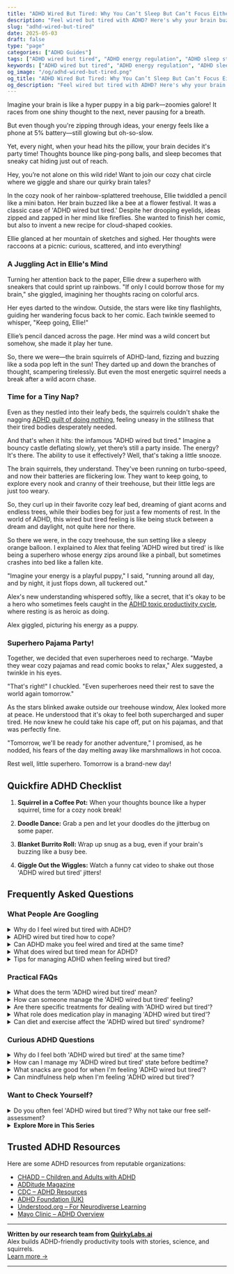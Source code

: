 ```yaml
---
title: "ADHD Wired But Tired: Why You Can’t Sleep But Can’t Focus Either"
description: "Feel wired but tired with ADHD? Here's why your brain buzzes at bedtime and how to find rest in a way that works for you. Cozy strategies included!"
slug: "adhd-wired-but-tired"
date: 2025-05-03
draft: false
type: "page"
categories: ["ADHD Guides"]
tags: ["ADHD wired but tired", "ADHD energy regulation", "ADHD sleep struggles", "ADHD rest hacks", "ADHD daily fatigue", "adult ADHD rhythms", "ADHD lifestyle tips"]
keywords: ["ADHD wired but tired", "ADHD energy regulation", "ADHD sleep struggles", "ADHD rest hacks", "ADHD daily fatigue", "adult ADHD rhythms", "ADHD lifestyle tips"]
og_image: "/og/adhd-wired-but-tired.png"
og_title: "ADHD Wired But Tired: Why You Can’t Sleep But Can’t Focus Either"
og_description: "Feel wired but tired with ADHD? Here's why your brain buzzes at bedtime and how to find rest in a way that works for you. Cozy strategies included!"
---
```


Imagine your brain is like a hyper puppy in a big park—zoomies galore! It races from one shiny thought to the next, never pausing for a breath.

But even though you're zipping through ideas, your energy feels like a phone at 5% battery—still glowing but oh-so-slow.

Yet, every night, when your head hits the pillow, your brain decides it's party time! Thoughts bounce like ping-pong balls, and sleep becomes that sneaky cat hiding just out of reach.

Hey, you’re not alone on this wild ride! Want to join our cozy chat circle where we giggle and share our quirky brain tales?

In the cozy nook of her rainbow-splattered treehouse, Ellie twiddled a pencil like a mini baton. Her brain buzzed like a bee at a flower festival. It was a classic case of 'ADHD wired but tired.' Despite her drooping eyelids, ideas zipped and zapped in her mind like fireflies. She wanted to finish her comic, but also to invent a new recipe for cloud-shaped cookies.

Ellie glanced at her mountain of sketches and sighed. Her thoughts were raccoons at a picnic: curious, scattered, and into everything!

### A Juggling Act in Ellie's Mind

Turning her attention back to the paper, Ellie drew a superhero with sneakers that could sprint up rainbows. "If only I could borrow those for my brain," she giggled, imagining her thoughts racing on colorful arcs.

Her eyes darted to the window. Outside, the stars were like tiny flashlights, guiding her wandering focus back to her comic. Each twinkle seemed to whisper, "Keep going, Ellie!"

Ellie’s pencil danced across the page. Her mind was a wild concert but somehow, she made it play her tune.

So, there we were—the brain squirrels of ADHD-land, fizzing and buzzing like a soda pop left in the sun! They darted up and down the branches of thought, scampering tirelessly. But even the most energetic squirrel needs a break after a wild acorn chase.

### Time for a Tiny Nap?

Even as they nestled into their leafy beds, the squirrels couldn't shake the nagging [ADHD guilt of doing nothing](/pages/adhd-and-guilt-doing-nothing/), feeling uneasy in the stillness that their tired bodies desperately needed.

And that's when it hits: the infamous "ADHD wired but tired." Imagine a bouncy castle deflating slowly, yet there’s still a party inside. The energy? It's there. The ability to use it effectively? Well, that's taking a little snooze.

The brain squirrels, they understand. They've been running on turbo-speed, and now their batteries are flickering low. They want to keep going, to explore every nook and cranny of their treehouse, but their little legs are just too weary.

So, they curl up in their favorite cozy leaf bed, dreaming of giant acorns and endless trees, while their bodies beg for just a few moments of rest. In the world of ADHD, this wired but tired feeling is like being stuck between a dream and daylight, not quite here nor there.

So there we were, in the cozy treehouse, the sun setting like a sleepy orange balloon. I explained to Alex that feeling 'ADHD wired but tired' is like being a superhero whose energy zips around like a pinball, but sometimes crashes into bed like a fallen kite.

"Imagine your energy is a playful puppy," I said, "running around all day, and by night, it just flops down, all tuckered out."

Alex's new understanding whispered softly, like a secret, that it's okay to be a hero who sometimes feels caught in the [ADHD toxic productivity cycle](/pages/adhd-toxic-productivity-cycle/), where resting is as heroic as doing.

Alex giggled, picturing his energy as a puppy.

### Superhero Pajama Party!

Together, we decided that even superheroes need to recharge. "Maybe they wear cozy pajamas and read comic books to relax," Alex suggested, a twinkle in his eyes.

"That's right!" I chuckled. "Even superheroes need their rest to save the world again tomorrow."

As the stars blinked awake outside our treehouse window, Alex looked more at peace. He understood that it's okay to feel both supercharged and super tired. He now knew he could take his cape off, put on his pajamas, and that was perfectly fine.

"Tomorrow, we'll be ready for another adventure," I promised, as he nodded, his fears of the day melting away like marshmallows in hot cocoa.

Rest well, little superhero. Tomorrow is a brand-new day!

## Quickfire ADHD Checklist

1. **Squirrel in a Coffee Pot:** When your thoughts bounce like a hyper squirrel, time for a cozy nook break!

2. **Doodle Dance:** Grab a pen and let your doodles do the jitterbug on some paper.

3. **Blanket Burrito Roll:** Wrap up snug as a bug, even if your brain's buzzing like a busy bee.

4. **Giggle Out the Wiggles:** Watch a funny cat video to shake out those 'ADHD wired but tired' jitters!

## Frequently Asked Questions



### What People Are Googling

<details><summary>Why do I feel wired but tired with ADHD?</summary><p>Feeling both wired and tired is a common experience when you have ADHD, and it's totally understandable given how your brain is wired! This sensation often stems from your brain being overstimulated during the day, making it hard to wind down, even when you're physically exhausted. It's like your mind is a browser with too many tabs open all at once. But don't worry, recognizing this pattern is the first step towards managing it, and there are plenty of strategies that can help soothe your active brain and support your body's need for rest.</p></details>
<details><summary>ADHD wired but tired how to cope?</summary><p>Dealing with that "wired but tired" feeling common in ADHD can truly be a balancing act! To help soothe your nervous system, consider creating a calm evening routine that might include activities like reading, gentle stretching, or listening to soft music. It’s also a good idea to limit screen time before bed, as the blue light from devices can keep your brain buzzing. Remember, finding what uniquely calms your ADHD brain might take some experimenting, so be gentle with yourself as you discover what helps you unwind and recharge.</p></details>
<details><summary>Can ADHD make you feel wired and tired at the same time?</summary><p>Absolutely, feeling both wired and tired simultaneously is a common experience for many with ADHD. This paradoxical feeling often occurs because your mind is buzzing with thoughts and ideas, making it difficult to relax, even when you're physically exhausted. It's like your brain has a million tabs open all at once! Remember, it's okay to experience this; you're not alone, and there are strategies to help manage these feelings.</p></details>
<details><summary>What does wired but tired mean for ADHD?</summary><p>"Wired but tired" is a common feeling many with ADHD experience, and it's like being caught in a bit of a pickle! Imagine your mind racing like a speedy little engine, full of thoughts and ideas, even when your body is yelling for a break or craving sleep. This happens because your brain is bustling with activity, making it hard to unwind and rest, despite feeling physically exhausted. It's completely normal for those with ADHD, and finding gentle ways to transition to rest, like through routines or calming activities, can really help soothe that wired feeling.</p></details>
<details><summary>Tips for managing ADHD when feeling wired but tired?</summary><p>Absolutely, that feeling of being both wired and tired can be so tricky to manage, especially with ADHD! A good starting point is to establish a soothing, predictable bedtime routine to help signal to your body that it's time to wind down. This could include activities like reading a book, listening to gentle music, or doing some light stretching. Also, setting a consistent bedtime and wake-up time can really help regulate your internal clock. Remember, it's okay to have days where it doesn't all go perfectly—be gentle with yourself as you work on finding what best helps you unwind.</p></details>



### Practical FAQs

<details><summary>What does the term 'ADHD wired but tired' mean?</summary><p>The term "ADHD wired but tired" captures a common feeling many people with ADHD experience where their mind continues to buzz with energy and thoughts, even when they're physically exhausted. It's like your brain is a bustling city at peak hour, but your body is yearning for a quiet evening at home. This can happen because ADHD affects the regulation of arousal, attention, and sleep, making it tough to wind down. Recognizing this pattern can help you create calming routines before bedtime to gently guide your mind to rest.</p></details>
<details><summary>How can someone manage the 'ADHD wired but tired' feeling?</summary><p>Managing the "wired but tired" feeling common with ADHD can indeed be a bit of a balancing act, but there are cozy, comforting ways to help ease into relaxation. Start by creating a calming evening routine that signals to your body it's time to wind down—perhaps a warm cup of herbal tea or a few minutes jotting down thoughts in a journal. Gentle, low-impact activities like stretching or listening to soothing music can also help transition your mind from busy to calm. Remember, it's about creating a space that feels safe and comforting, allowing your mind and body to unwind at their own pace.</p></details>
<details><summary>Are there specific treatments for dealing with 'ADHD wired but tired'?</summary><p>Absolutely, the "wired but tired" feeling is quite common with ADHD, and there are supportive strategies to help manage it. One effective approach is to establish a soothing bedtime routine to signal your brain that it's time to wind down, despite feeling restless. Incorporating relaxation techniques like mindfulness exercises, gentle stretching, or guided meditations can also be very beneficial. Lastly, using visual aids or reminders to keep track of your sleep schedule can help reinforce these habits, making it easier for your body to adapt to a more restful state at night.</p></details>
<details><summary>What role does medication play in managing 'ADHD wired but tired'?</summary><p>Medication can be a helpful tool in managing the "ADHD wired but tired" feeling, which often stems from the brain's inconsistent dopamine regulation. By stabilizing dopamine levels, ADHD medications help in enhancing focus and reducing impulsivity, which can indirectly improve your energy management throughout the day. It's like having a gentle guide to help your brain pace itself more effectively, preventing those overwhelming peaks and exhausting crashes. Always remember, though, medication works best alongside other strategies like good sleep hygiene, nutrition, and structured routines, so consider it a part of a broader approach to managing your ADHD.</p></details>
<details><summary>Can diet and exercise affect the 'ADHD wired but tired' syndrome?</summary><p>Absolutely, diet and exercise can indeed play a role in managing that "wired but tired" feeling often experienced with ADHD. Incorporating a balanced diet rich in fruits, vegetables, proteins, and whole grains can help stabilize energy levels throughout the day. Regular physical activity is also a fantastic way to boost brain health, improve mood, and increase energy levels. By experimenting with different types of foods and exercise, you can find a routine that best supports your body and mind, making those wired but tired days more manageable.</p></details>



### Curious ADHD Questions

<details><summary>Why do I feel both 'ADHD wired but tired' at the same time?</summary><p>Feeling both "wired but tired" is a common experience when you have ADHD, and it's totally understandable why it can be confusing! This happens because your brain is often juggling high levels of activity and stimulation while simultaneously feeling exhausted from the effort. It's like your mind is a busy bee that's been flitting from flower to flower all day long. Remember, it’s okay to acknowledge this unique kind of tiredness and give yourself permission to rest, even if your brain seems to be buzzing with activity.</p></details>
<details><summary>How can I manage my 'ADHD wired but tired' state before bedtime?</summary><p>Absolutely, that "wired but tired" feeling can be so tricky, especially at bedtime! A great way to manage this is to create a calming bedtime routine that signals to your brain that it's time to wind down. This could include activities like dimming the lights, listening to soothing music, or doing some gentle stretches. It’s also helpful to jot down any racing thoughts in a journal to clear your mind before you tuck in. This little ritual can make a big difference in easing into a restful state. Sweet dreams!</p></details>
<details><summary>What snacks are good for when I'm feeling 'ADHD wired but tired'?</summary><p>When you're feeling that classic "ADHD wired but tired," it's great to lean on snacks that are not only comforting but also stabilizing. Opt for a mix of protein, healthy fats, and a bit of complex carbohydrates to keep your energy levels more consistent. Something like apple slices with peanut butter, a small handful of nuts with a few pieces of dark chocolate, or a yogurt parfait can be soothing and satisfying. These choices help manage those highs and lows, giving you a cozy, nourishing boost.</p></details>
<details><summary>Can mindfulness help when I'm feeling 'ADHD wired but tired'?</summary><p>Absolutely, mindfulness can be a soothing balm when you're feeling that all-too-familiar 'wired but tired' sensation. It helps by grounding your thoughts and allowing you to focus on the present, which can be really calming when your mind feels like it's buzzing. Simple practices like focused breathing or sensory exercises (like noting what you can see, hear, touch, smell, and taste) can gently guide your mind away from the whirlwind of thoughts and bring some peace. Give it a try next time you're caught in that tricky loop — it might just help you unwind and find a little quiet in the chaos.</p></details>



### Want to Check Yourself?

<details><summary>Do you often feel 'ADHD wired but tired'? Why not take our free self-assessment?</summary><p>Absolutely, feeling both 'wired but tired' is a pretty common experience among folks with ADHD, and it can be quite perplexing! This sensation often comes from having a busy mind while your body is craving rest. Our free self-assessment could be a cozy starting point to understand your unique patterns and energy levels a bit better. It's a gentle way to explore how your ADHD might be playing a role in your daily energy fluctuations, and from there, you can begin finding strategies that feel comforting and supportive.</p></details>

<script type="application/ld+json">
{
  "@context": "https://schema.org",
  "@type": "FAQPage",
  "mainEntity": [
    {
      "@type": "Question",
      "name": "Why do I feel wired but tired with ADHD?",
      "acceptedAnswer": {
        "@type": "Answer",
        "text": "Feeling both wired and tired is a common experience when you have ADHD, and it's totally understandable given how your brain is wired! This sensation often stems from your brain being overstimulated during the day, making it hard to wind down, even when you're physically exhausted. It's like your mind is a browser with too many tabs open all at once. But don't worry, recognizing this pattern is the first step towards managing it, and there are plenty of strategies that can help soothe your active brain and support your body's need for rest."
      }
    },
    {
      "@type": "Question",
      "name": "ADHD wired but tired how to cope?",
      "acceptedAnswer": {
        "@type": "Answer",
        "text": "Dealing with that \"wired but tired\" feeling common in ADHD can truly be a balancing act! To help soothe your nervous system, consider creating a calm evening routine that might include activities like reading, gentle stretching, or listening to soft music. It\u2019s also a good idea to limit screen time before bed, as the blue light from devices can keep your brain buzzing. Remember, finding what uniquely calms your ADHD brain might take some experimenting, so be gentle with yourself as you discover what helps you unwind and recharge."
      }
    },
    {
      "@type": "Question",
      "name": "Can ADHD make you feel wired and tired at the same time?",
      "acceptedAnswer": {
        "@type": "Answer",
        "text": "Absolutely, feeling both wired and tired simultaneously is a common experience for many with ADHD. This paradoxical feeling often occurs because your mind is buzzing with thoughts and ideas, making it difficult to relax, even when you're physically exhausted. It's like your brain has a million tabs open all at once! Remember, it's okay to experience this; you're not alone, and there are strategies to help manage these feelings."
      }
    },
    {
      "@type": "Question",
      "name": "What does wired but tired mean for ADHD?",
      "acceptedAnswer": {
        "@type": "Answer",
        "text": "\"Wired but tired\" is a common feeling many with ADHD experience, and it's like being caught in a bit of a pickle! Imagine your mind racing like a speedy little engine, full of thoughts and ideas, even when your body is yelling for a break or craving sleep. This happens because your brain is bustling with activity, making it hard to unwind and rest, despite feeling physically exhausted. It's completely normal for those with ADHD, and finding gentle ways to transition to rest, like through routines or calming activities, can really help soothe that wired feeling."
      }
    },
    {
      "@type": "Question",
      "name": "Tips for managing ADHD when feeling wired but tired?",
      "acceptedAnswer": {
        "@type": "Answer",
        "text": "Absolutely, that feeling of being both wired and tired can be so tricky to manage, especially with ADHD! A good starting point is to establish a soothing, predictable bedtime routine to help signal to your body that it's time to wind down. This could include activities like reading a book, listening to gentle music, or doing some light stretching. Also, setting a consistent bedtime and wake-up time can really help regulate your internal clock. Remember, it's okay to have days where it doesn't all go perfectly\u2014be gentle with yourself as you work on finding what best helps you unwind."
      }
    }
  ]
}
</script>
<script type="application/ld+json">
{
  "@context": "https://schema.org",
  "@type": "Article",
  "author": {
    "@type": "Person",
    "name": "QuirkyLabs",
    "url": "https://quirkylabs.ai/about"
  },
  "headline": "\"Unlock Energy: Cozy Up with 'ADHD Wired But Tired' Tips!\"",
  "mainEntityOfPage": "https://blog.quirkylabs.ai/pages/adhd-wired-but-tired/",
  "datePublished": "2025-05-03"
}
</script>
<script type="application/ld+json">
{
  "@context": "https://schema.org",
  "@type": "BreadcrumbList",
  "itemListElement": [
    {
      "@type": "ListItem",
      "position": 1,
      "name": "Home",
      "item": "https://quirkylabs.ai/"
    },
    {
      "@type": "ListItem",
      "position": 2,
      "name": "Blog",
      "item": "https://blog.quirkylabs.ai/"
    },
    {
      "@type": "ListItem",
      "position": 3,
      "name": "\"Unlock Energy: Cozy Up with 'ADHD Wired But Tired' Tips!\"",
      "item": "https://blog.quirkylabs.ai/pages/adhd-wired-but-tired/"
    }
  ]
}
</script>

<details>
<summary><strong>Explore More in This Series</strong></summary>

- [Adhd Anxiety On Weekends](/pages/adhd-anxiety-on-weekends/)
- [Adhd Struggles With Balance](/pages/adhd-struggles-with-balance/)
- [Adhd Hustle Burnout](/pages/adhd-hustle-burnout/)
- [Adhd Toxic Productivity Cycle](/pages/adhd-toxic-productivity-cycle/)
- [Adhd Cant Relax](/pages/adhd-cant-relax/)
- [Adhd Rest Anxiety](/pages/adhd-rest-anxiety/)
- [Adhd Rest Feels Like Failure](/pages/adhd-rest-feels-like-failure/)
- [Adhd Fear Of Stopping](/pages/adhd-fear-of-stopping/)
</details>



## Trusted ADHD Resources

Here are some ADHD resources from reputable organizations:

- [CHADD – Children and Adults with ADHD](https://chadd.org)
- [ADDitude Magazine](https://www.additudemag.com)
- [CDC – ADHD Resources](https://www.cdc.gov/ncbddd/adhd)
- [ADHD Foundation (UK)](https://www.adhdfoundation.org.uk)
- [Understood.org – For Neurodiverse Learning](https://www.understood.org)
- [Mayo Clinic – ADHD Overview](https://www.mayoclinic.org/diseases-conditions/adhd)


---

**Written by our research team from [QuirkyLabs.ai](https://quirkylabs.ai)**  
Alex builds ADHD-friendly productivity tools with stories, science, and squirrels.  
[Learn more →](https://quirkylabs.ai)

---